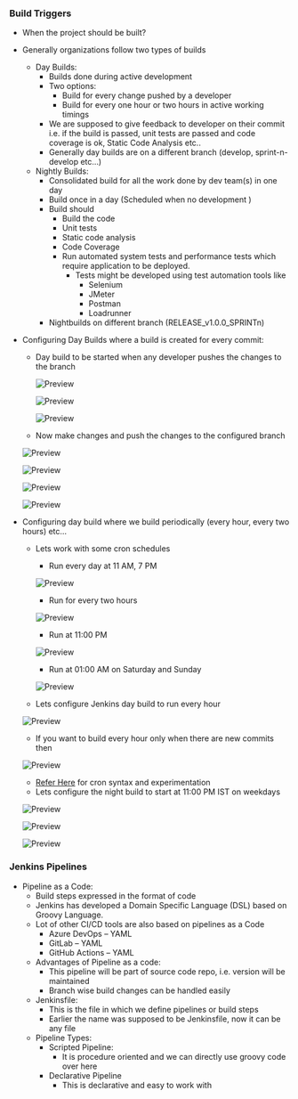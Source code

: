 ### Build Triggers
* When the project should be built?
* Generally organizations follow two types of builds 
    * Day Builds:
        * Builds done during active development
        * Two options:
            * Build for every change pushed by a developer
            * Build for every one hour or two hours in active working timings
        * We are supposed to give feedback to developer on their commit i.e. if the build is passed, unit tests are passed and code coverage is ok, Static Code Analysis etc..
        * Generally day builds are on a different branch (develop, sprint-n-develop etc…)
    * Nightly Builds:
        * Consolidated build for all the work done by dev team(s) in one day
        * Build once in a day (Scheduled when no development )
        * Build should
            * Build the code
            * Unit tests
            * Static code analysis
            * Code Coverage
            * Run automated system tests and performance tests which require application to be deployed.
                * Tests might be developed using test automation tools like
                    * Selenium
                    * JMeter
                    * Postman
                    * Loadrunner
        * Nightbuilds on different branch (RELEASE_v1.0.0_SPRINTn)


* Configuring Day Builds where a build is created for every commit:
    * Day build to be started when any developer pushes the changes to the branch
      
      ![Preview](./Images/Jenkins107.png)

      ![Preview](./Images/Jenkins108.png)

      ![Preview](./Images/Jenkins109.png)

    * Now make changes and push the changes to the configured branch

     ![Preview](./Images/Jenkins110.png)

     ![Preview](./Images/Jenkins111.png)

     ![Preview](./Images/Jenkins112.png)

     ![Preview](./Images/Jenkins113.png)


* Configuring day build where we build periodically (every hour, every two hours) etc… 
    * Lets work with some cron schedules
        * Run every day at 11 AM, 7 PM

        ![Preview](./Images/Jenkins114.png)

        * Run for every two hours

        ![Preview](./Images/Jenkins115.png)

        * Run at 11:00 PM

        ![Preview](./Images/Jenkins116.png)

        * Run at 01:00 AM on Saturday and Sunday

        ![Preview](./Images/Jenkins117.png)

    * Lets configure Jenkins day build to run every hour

    ![Preview](./Images/Jenkins118.png)

    * If you want to build every hour only when there are new commits then

    ![Preview](./Images/Jenkins119.png)

    * [Refer Here](https://crontab.guru/) for cron syntax and experimentation
    * Lets configure the night build to start at 11:00 PM IST on weekdays

    ![Preview](./Images/Jenkins120.png)

    ![Preview](./Images/Jenkins121.png)

    ![Preview](./Images/Jenkins122.png)


### Jenkins Pipelines
* Pipeline as a Code:
    * Build steps expressed in the format of code
    * Jenkins has developed a Domain Specific Language (DSL) based on Groovy Language.
    * Lot of other CI/CD tools are also based on pipelines as a Code
        * Azure DevOps – YAML
        * GitLab – YAML
        * GitHub Actions – YAML
    * Advantages of Pipeline as a code:
        * This pipeline will be part of source code repo, i.e. version will be maintained
        * Branch wise build changes can be handled easily
    * Jenkinsfile:
        * This is the file in which we define pipelines or build steps
        * Earlier the name was supposed to be Jenkinsfile, now it can be any file
    * Pipeline Types:
        * Scripted Pipeline:
            * It is procedure oriented and we can directly use groovy code over here
        * Declarative Pipeline
            * This is declarative and easy to work with



